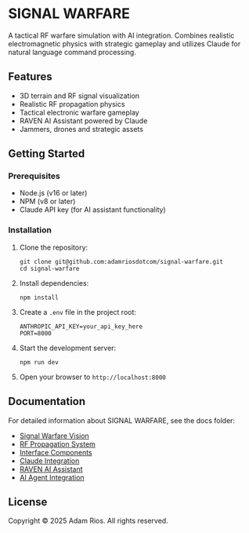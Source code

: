 # SIGNAL WARFARE

A tactical RF warfare simulation with AI integration. Combines realistic electromagnetic physics with strategic gameplay and utilizes Claude for natural language command processing.

## Features

- 3D terrain and RF signal visualization
- Realistic RF propagation physics
- Tactical electronic warfare gameplay
- RAVEN AI Assistant powered by Claude
- Jammers, drones and strategic assets

## Getting Started

### Prerequisites

- Node.js (v16 or later)
- NPM (v8 or later)
- Claude API key (for AI assistant functionality)

### Installation

1. Clone the repository:
   ```
   git clone git@github.com:adamriosdotcom/signal-warfare.git
   cd signal-warfare
   ```

2. Install dependencies:
   ```
   npm install
   ```

3. Create a `.env` file in the project root:
   ```
   ANTHROPIC_API_KEY=your_api_key_here
   PORT=8000
   ```

4. Start the development server:
   ```
   npm run dev
   ```

5. Open your browser to `http://localhost:8000`

## Documentation

For detailed information about SIGNAL WARFARE, see the docs folder:

- [Signal Warfare Vision](./docs/SIGNAL_WARFARE_VISION.md)
- [RF Propagation System](./docs/RF_PROPAGATION.md)
- [Interface Components](./docs/INTERFACE_COMPONENTS.md)
- [Claude Integration](./docs/CLAUDE_INTEGRATION.md)
- [RAVEN AI Assistant](./docs/RAVEN_AI_ASSISTANT.md)
- [AI Agent Integration](./docs/AI_AGENT_INTEGRATION.md)

## License

Copyright © 2025 Adam Rios. All rights reserved.